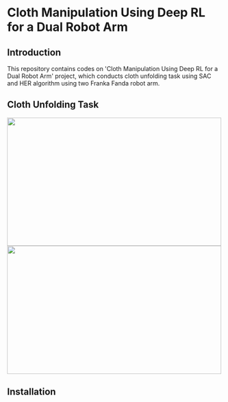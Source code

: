 # Cloth Manipulation Using Deep RL for a Dual Robot Arm

## Introduction
This repository contains codes on 'Cloth Manipulation Using Deep RL for a Dual Robot Arm' project, which conducts cloth unfolding task using SAC and HER algorithm using two Franka Fanda robot arm.

## Cloth Unfolding Task
<img src="https://github.com/user-attachments/assets/cd4539b4-591f-449b-a7f1-885daa4eba16" width="500" height="300">
<img src="https://github.com/user-attachments/assets/0c0111f4-16d3-49af-bf03-7741c4a4a2b7" width="500" height="300">

## Installation
